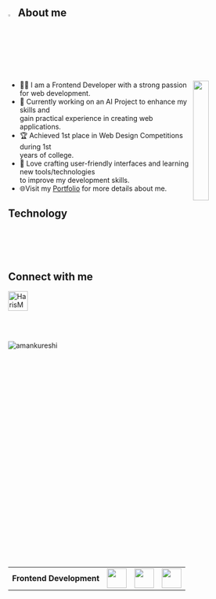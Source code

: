 ## <img src="https://github.com/user-attachments/assets/6830b94a-18f3-43c5-bbef-38318f31e354" width="3%"> About me
<img src="https://media3.giphy.com/media/v1.Y2lkPTc5MGI3NjExZWM3cmMxeTc4Ym9vNnVvcDFidjRwdTllcWdhYWZ2bGYwdHRtZWR5NyZlcD12MV9pbnRlcm5hbF9naWZfYnlfaWQmY3Q9Zw/OumCa12QC9CIvBe2c1/giphy.gif" align="right" width="25%">

<ul>
    <li>👨‍💻 I am a Frontend Developer with a strong passion for web development.
    </li>
    <li>🚀 Currently working on an AI Project to enhance my skills and<br> gain practical experience  in  creating web applications.</li>
    <li>🏆 Achieved 1st place in Web Design Competitions during 1st <br> years of college.</li>
    <li>🎨 Love crafting user-friendly interfaces and learning new tools/technologies<br> to improve my development skills.</li>
    <li> 🌐Visit my <a href="https://www.linkedin.com/in/harismunshi/" target="_blank">Portfolio<a> for more details about me.</li>
</ul>

<table align="left">
<h2>Technology</h2>
    <tr>
        <td><strong>Frontend Development</strong></td>
        <td><img height=40 src="https://skillicons.dev/icons?i=html,css,js,react,redux,tailwind,bootstrap"></td>
        <td><img height=40 src="https://skillicons.dev/icons?i=github,git&theme=dark"></td>
        <td><img height=40 src="https://skillicons.dev/icons?i=vercel,netlify&theme=dark"></td>
    </tr>
</table>
</br>

###
<br>
<p>

    
<h2>Connect with me</h2>
<a href="https://linkedin.com/in/harismunshi" target="blank"><img align="center" src="https://skillicons.dev/icons?i=linkedin&theme=dark" alt="HarisMunshi" height="40" width="40" /></a>
</p>
</br>
<br>
<p><img  src="https://github-readme-stats.vercel.app/api/top-langs?username=amankureshi&show_icons=true&locale=en&layout=compact&theme=highcontrast" alt="amankureshi" /></p>
